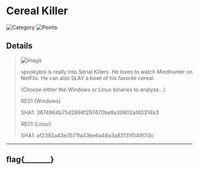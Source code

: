 # Cereal Killer

![Category](http://img.shields.io/badge/Category-Reverse_Engineering-orange?style=for-the-badge) ![Points](http://img.shields.io/badge/Points-50-brightgreen?style=for-the-badge)

## Details

> ![image](https://user-images.githubusercontent.com/73170900/137821256-df7966fe-b006-4d14-8b35-a0eab0b2d12f.png)
>
> spookyboi is really into Serial Killers. He loves to watch Mindhunter on NetFlix. He can also SLAY a bowl of his favorite cereal.
> 
> (Choose either the Windows or Linux binaries to analyze...)
> 
> RE01 (Windows)
> 
> SHA1: 3674964b75d2894f297470be8a39802af40314b3
> 
> RE01 (Linux)
> 
> SHA1: af2392a43e3571fa43be6a48a3a83131f549013c
---



## flag{_______}
